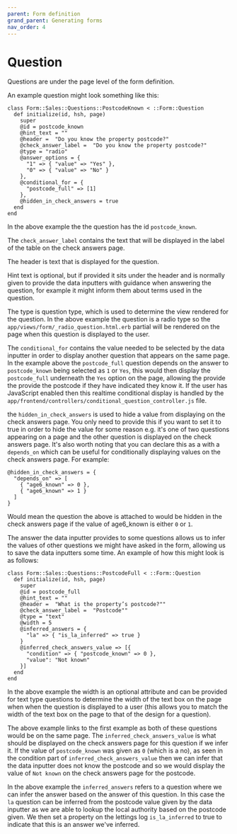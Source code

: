```yaml
---
parent: Form definition
grand_parent: Generating forms
nav_order: 4
---
```


# Question

Questions are under the page level of the form definition.

An example question might look something like this:

```
class Form::Sales::Questions::PostcodeKnown < ::Form::Question
  def initialize(id, hsh, page)
    super
    @id = postcode_known
    @hint_text = ""
    @header =  "Do you know the property postcode?"
    @check_answer_label =  "Do you know the property postcode?"
    @type = "radio"
    @answer_options = {
      "1" => { "value" => "Yes" },
      "0" => { "value" => "No" }
    },
    @conditional_for = {
      "postcode_full" => [1]
    },
    @hidden_in_check_answers = true
  end
end
```

In the above example the the question has the id `postcode_known`.

The `check_answer_label` contains the text that will be displayed in the label of the table on the check answers page.

The header is text that is displayed for the question.

Hint text is optional, but if provided it sits under the header and is normally given to provide the data inputters with guidance when answering the question, for example it might inform them about terms used in the question.

The type is question type, which is used to determine the view rendered for the question. In the above example the question is a radio type so the `app/views/form/_radio_question.html.erb` partial will be rendered on the page when this question is displayed to the user.

The `conditional_for` contains the value needed to be selected by the data inputter in order to display another question that appears on the same page. In the example above the `postcode_full` question depends on the answer to `postcode_known` being selected as `1` or `Yes`, this would then display the `postcode_full` underneath the `Yes` option on the page, allowing the provide the provide the postcode if they have indicated they know it. If the user has JavaScript enabled then this realtime conditional display is handled by the `app/frontend/controllers/conditional_question_controller.js` file.

the `hidden_in_check_answers` is used to hide a value from displaying on the check answers page. You only need to provide this if you want to set it to true in order to hide the value for some reason e.g. it's one of two questions appearing on a page and the other question is displayed on the check answers page. It's also worth noting that you can declare this as a with a `depends_on` which can be useful for conditionally displaying values on the check answers page. For example:

```
@hidden_in_check_answers = {
  "depends_on" => [
    { "age6_known" => 0 },
    { "age6_known" => 1 } 
  ]
}
```

Would mean the question the above is attached to would be hidden in the check answers page if the value of age6_known is either `0` or `1`.

The answer the data inputter provides to some questions allows us to infer the values of other questions we might have asked in the form, allowing us to save the data inputters some time. An example of how this might look is as follows:

```
class Form::Sales::Questions::PostcodeFull < ::Form::Question
  def initialize(id, hsh, page)
    super
    @id = postcode_full
    @hint_text = ""
    @header =  "What is the property’s postcode?""
    @check_answer_label =  "Postcode""
    @type = "text"
    @width = 5
    @inferred_answers = {
      "la" => { "is_la_inferred" => true }
    }
    @inferred_check_answers_value => [{
      "condition" => { "postcode_known" => 0 },
      "value": "Not known"
    }]
  end
end
```

In the above example the width is an optional attribute and can be provided for text type questions to determine the width of the text box on the page when when the question is displayed to a user (this allows you to match the width of the text box on the page to that of the design for a question).

The above example links to the first example as both of these questions would be on the same page. The `inferred_check_answers_value` is what should be displayed on the check answers page for this question if we infer it. If the value of `postcode_known` was given as `0` (which is a no), as seen in the condition part of `inferred_check_answers_value` then we can infer that the data inputter does not know the postcode and so we would display the value of `Not known` on the check answers page for the postcode.

In the above example the `inferred_answers` refers to a question where we can infer the answer based on the answer of this question. In this case the `la` question can be inferred from the postcode value given by the data inputter as we are able to lookup the local authority based on the postcode given. We then set a property on the lettings log `is_la_inferred` to true to indicate that this is an answer we've inferred.
